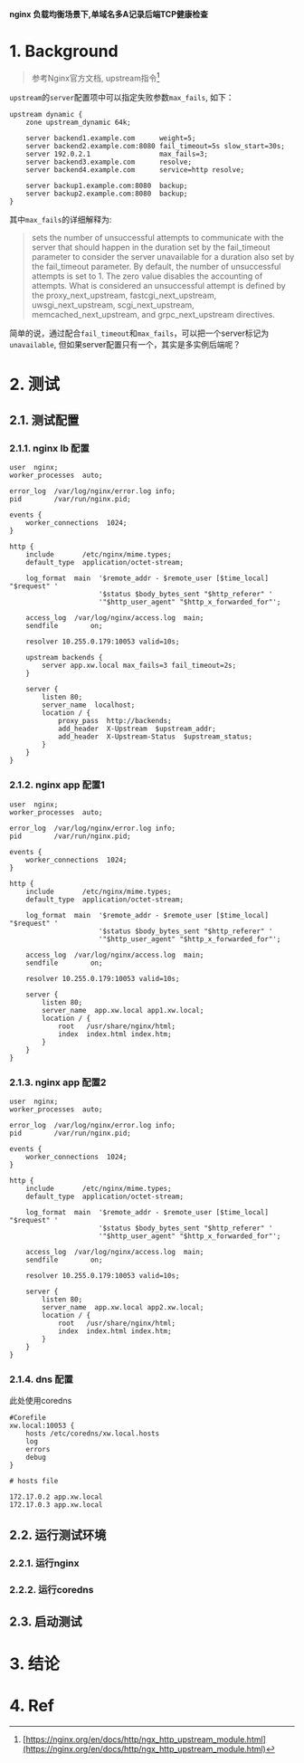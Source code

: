 **nginx 负载均衡场景下,单域名多A记录后端TCP健康检查**


# 1. Background

> 参考Nginx官方文档, upstream指令[^1]

`upstream`的`server`配置项中可以指定失败参数`max_fails`, 如下：
```
upstream dynamic {
    zone upstream_dynamic 64k;

    server backend1.example.com      weight=5;
    server backend2.example.com:8080 fail_timeout=5s slow_start=30s;
    server 192.0.2.1                 max_fails=3;
    server backend3.example.com      resolve;
    server backend4.example.com      service=http resolve;

    server backup1.example.com:8080  backup;
    server backup2.example.com:8080  backup;
}
```
其中`max_fails`的详细解释为:
> sets the number of unsuccessful attempts to communicate with the server that should happen in the duration set by the fail_timeout parameter to consider the server unavailable for a duration also set by the fail_timeout parameter. By default, the number of unsuccessful attempts is set to 1. The zero value disables the accounting of attempts. What is considered an unsuccessful attempt is defined by the proxy_next_upstream, fastcgi_next_upstream, uwsgi_next_upstream, scgi_next_upstream, memcached_next_upstream, and grpc_next_upstream directives.

简单的说，通过配合`fail_timeout`和`max_fails`，可以把一个server标记为`unavailable`, 但如果server配置只有一个，其实是多实例后端呢？

# 2. 测试


## 2.1. 测试配置

### 2.1.1. nginx lb 配置
```
user  nginx;
worker_processes  auto;

error_log  /var/log/nginx/error.log info;
pid        /var/run/nginx.pid;

events {
    worker_connections  1024;
}

http {
    include       /etc/nginx/mime.types;
    default_type  application/octet-stream;

    log_format  main  '$remote_addr - $remote_user [$time_local] "$request" '
                      '$status $body_bytes_sent "$http_referer" '
                      '"$http_user_agent" "$http_x_forwarded_for"';

    access_log  /var/log/nginx/access.log  main;
    sendfile        on;

    resolver 10.255.0.179:10053 valid=10s;

    upstream backends {
        server app.xw.local max_fails=3 fail_timeout=2s;
    }

    server {
        listen 80;
        server_name  localhost;
        location / {
            proxy_pass  http://backends;
            add_header  X-Upstream  $upstream_addr;
            add_header  X-Upstream-Status  $upstream_status;
        }
    }
}
```

### 2.1.2. nginx app 配置1
```
user  nginx;
worker_processes  auto;

error_log  /var/log/nginx/error.log info;
pid        /var/run/nginx.pid;

events {
    worker_connections  1024;
}

http {
    include       /etc/nginx/mime.types;
    default_type  application/octet-stream;

    log_format  main  '$remote_addr - $remote_user [$time_local] "$request" '
                      '$status $body_bytes_sent "$http_referer" '
                      '"$http_user_agent" "$http_x_forwarded_for"';

    access_log  /var/log/nginx/access.log  main;
    sendfile        on;

    resolver 10.255.0.179:10053 valid=10s;

    server {
        listen 80;
        server_name  app.xw.local app1.xw.local;
        location / {
            root   /usr/share/nginx/html;
            index  index.html index.htm;
        }
    }
}
```

### 2.1.3. nginx app 配置2
```
user  nginx;
worker_processes  auto;

error_log  /var/log/nginx/error.log info;
pid        /var/run/nginx.pid;

events {
    worker_connections  1024;
}

http {
    include       /etc/nginx/mime.types;
    default_type  application/octet-stream;

    log_format  main  '$remote_addr - $remote_user [$time_local] "$request" '
                      '$status $body_bytes_sent "$http_referer" '
                      '"$http_user_agent" "$http_x_forwarded_for"';

    access_log  /var/log/nginx/access.log  main;
    sendfile        on;

    resolver 10.255.0.179:10053 valid=10s;

    server {
        listen 80;
        server_name  app.xw.local app2.xw.local;
        location / {
            root   /usr/share/nginx/html;
            index  index.html index.htm;
        }
    }
}
```

### 2.1.4. dns 配置
此处使用coredns

```
#Corefile
xw.local:10053 {
    hosts /etc/coredns/xw.local.hosts
    log
    errors
    debug
}

# hosts file

172.17.0.2 app.xw.local
172.17.0.3 app.xw.local

```

## 2.2. 运行测试环境

### 2.2.1. 运行nginx

### 2.2.2. 运行coredns

## 2.3. 启动测试


# 3. 结论

# 4. Ref
[^1]: [https://nginx.org/en/docs/http/ngx_http_upstream_module.html](https://nginx.org/en/docs/http/ngx_http_upstream_module.html)
